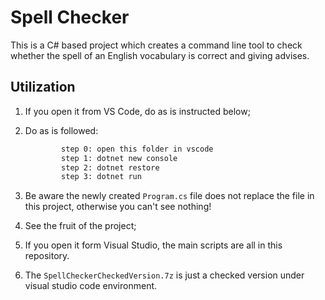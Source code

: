 # Spell Checker
This is a C# based project which creates a command line tool to check whether the spell of an English vocabulary is correct and giving advises.



## Utilization

1. If you open it from VS Code, do as is instructed below;

2. Do as is followed:

   ```txt
           step 0: open this folder in vscode
           step 1: dotnet new console
           step 2: dotnet restore
           step 3: dotnet run
   ```
   
3. Be aware the newly created `Program.cs` file does not replace the file in this project, otherwise you can't see nothing!

4. See the fruit of the project;

5. If you open it form Visual Studio, the main scripts are all in this repository.

6. The `SpellCheckerCheckedVersion.7z` is just a checked version under visual studio code environment.